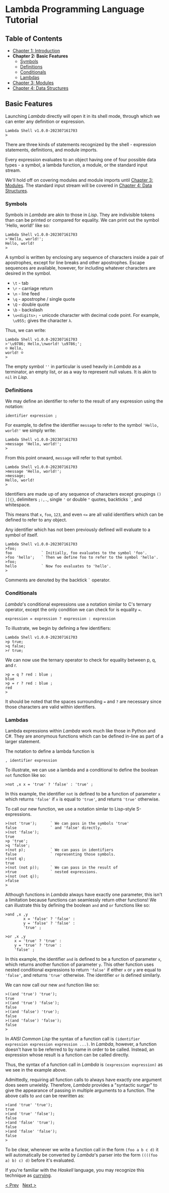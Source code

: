 
# Lambda Programming Language Tutorial

## Table of Contents

- [Chapter 1: Introduction](Ch01_Introduction.md)
- **Chapter 2: Basic Features**  
    - [Symbols](#symbols)
    - [Definitions](#definitions)
    - [Conditionals](#conditionals)
    - [Lambdas](#lambdas)
- [Chapter 3: Modules](Ch03_Modules.md)
- [Chapter 4: Data Structures](Ch04_DataStructures.md)

## Basic Features

Launching *Lambda* directly will open it in its shell mode, through which we can enter any definition or expression.

    Lambda Shell v1.0.0-202307161703
    >
    
There are three kinds of statements recognized by the shell - expression statements, definitions, and module imports.

Every expression evaluates to an object having one of four possible data types - a symbol, a lambda function, a module, or the standard input stream.

We'll hold off on covering modules and module imports until [Chapter 3: Modules](Ch03_Modules.md). The standard input stream will be covered in [Chapter 4: Data Structures](Ch04_DataStructures.md).

### Symbols

Symbols in *Lambda* are akin to those in *Lisp*. They are indivisible tokens than can be printed or compared for equality. We can print out the symbol 'Hello, world!' like so:

    Lambda Shell v1.0.0-202307161703
    >'Hello, world!';
    Hello, world!
    >

A symbol is written by enclosing any sequence of characters inside a pair of apostrophes, except for line breaks and other apostrophes. Escape sequences are available, however, for including whatever characters are desired in the symbol.

- `\t` - tab
- `\r` - carriage return 
- `\n` - line feed
- `\q` - apostrophe / single quote 
- `\Q` - double quote 
- `\b` - backslash
- `\u<digits>;` - unicode character with decimal code point. For example, `\u955;` gives the character `λ`.

Thus, we can write:

    Lambda Shell v1.0.0-202307161703
    >'\u9786; Hello,\nworld! \u9786;';
    ☺ Hello,
    world! ☺
    >

The empty symbol `''` in particular is used heavily in *Lambda* as a terminator, an empty list, or as a way to represent null values. It is akin to `nil` in *Lisp*. 

### Definitions

We may define an identifier to refer to the result of any expression using the notation:

    identifier expression ;
    
For example, to define the identifier `message` to refer to the symbol `'Hello, world!'` we simply write:

    Lambda Shell v1.0.0-202307161703
    >message 'Hello, world!';
    > 

From this point onward, `message` will refer to that symbol. 

    Lambda Shell v1.0.0-202307161703
    >message 'Hello, world!';
    >message;
    Hello, world!
    >

Identifiers are made up of any sequence of characters except groupings `()[]{}`, delimiters `;:,.`, single `'` or double `"` quotes, backticks `` ` ``, and whitespace. 

This means that `x`, `foo`, `123`, and even `<=` are all valid identifiers which can be defined to refer to any object. 

Any identifier which has not been previously defined will evaluate to a symbol of itself. 

    Lambda Shell v1.0.0-202307161703
    >foo;
    foo             ` Initially, foo evaluates to the symbol 'foo'.
    >foo 'hello';   ` Then we define foo to refer to the symbol 'hello'.
    >foo;
    hello           ` Now foo evaluates to 'hello'.
    >

Comments are denoted by the backtick `` ` `` operator. 

### Conditionals

*Lambda*'s conditional expressions use a notation similar to C's ternary operator, except the only condition we can check for is equality `=`. 

    expression = expression ? expression : expression 
    
To illustrate, we begin by defining a few identifiers:

    Lambda Shell v1.0.0-202307161703
    >p true;
    >q false;
    >r true;

We can now use the ternary operator to check for equality between p, q, and r.

    >p = q ? red : blue ;
    blue
    >p = r ? red : blue ;
    red
    >    

It should be noted that the spaces surrounding `=` and `?` are necessary since those characters are valid within identifiers. 

### Lambdas

Lambda expressions within *Lambda* work much like those in Python and C#. They are anonymous functions which can be defined in-line as part of a larger statement.

The notation to define a lambda function is

    , identifier expression
    
To illustrate, we can use a lambda and a conditional to define the boolean `not` function like so:

    >not ,x x = 'true' ? 'false' : 'true' ;

In this example, the identifier `not` is defined to be a function of parameter `x` which returns `'false'` if `x` is equal to `'true'`, and returns `'true'` otherwise.

To call our new function, we use a notation simlar to Lisp-style S-expressions. 

    >(not 'true');      ` We can pass in the symbols 'true' 
    false               ` and 'false' directly. 
    >(not 'false');     
    true
    >p 'true';
    >q 'false';
    >(not p);           ` We can pass in identifiers 
    false               ` representing those symbols. 
    >(not q);           
    true
    >(not (not p));     ` We can pass in the result of
    >true               ` nested expressions. 
    >(not (not q));     
    >false
    >
    
Although functions in *Lambda* always have exactly one parameter, this isn't a limitation because functions can seamlessly return other functions! We can illustrate this by defining the boolean `and` and `or` functions like so:

    >and ,x ,y
            x = 'false' ? 'false' :
            y = 'false' ? 'false' :
            'true' ;
    
    >or ,x ,y
        x = 'true' ? 'true' :
        y = 'true' ? 'true' :
        'false' ;

In this example, the identifier `and` is defined to be a function of parameter `x`, which returns another function of parameter `y`. This other function uses nested conditional expressions to return `'false'` if either `x` or `y` are equal to `'false'`, and returns `'true'` otherwise. The identifier `or` is defined similarly. 

We can now call our new `and` function like so:

    >((and 'true') 'true');
    true
    >((and 'true') 'false');
    false
    >((and 'false') 'true');
    false
    >((and 'false') 'false');
    false
    >

In *ANSI Common Lisp* the syntax of a function call is `(identifier expression expression expression ...)`. In *Lambda*, however, a function doesn't have to be referred to by name in order to be called. Instead, an expression whose result is a function can be called directly.

Thus, the syntax of a function call in *Lambda* is `(expression expression)` as we see in the example above.

Admittedly, requiring all function calls to always have exactly one argument does seem unwieldy. Therefore, *Lambda* provides a "syntactic surgar" to give the appearance of passing in multiple arguments to a function. The above calls to `and` can be rewritten as:

    >(and 'true' 'true');
    true
    >(and 'true' 'false');
    false
    >(and 'false' 'true');
    false
    >(and 'false' 'false');
    false
    >

To be clear, whenever we write a function call in the form `(foo a b c d)` it will automatically be converted by *Lambda*'s parser into the form `((((foo a) b) c) d)` before it's evaluated.

If you're familiar with the *Haskell* language, you may recognize this technique as [currying](https://wiki.haskell.org/Currying).

[< Prev](Ch01_Introduction.md)   [Next >](Ch03_Modules.md)
